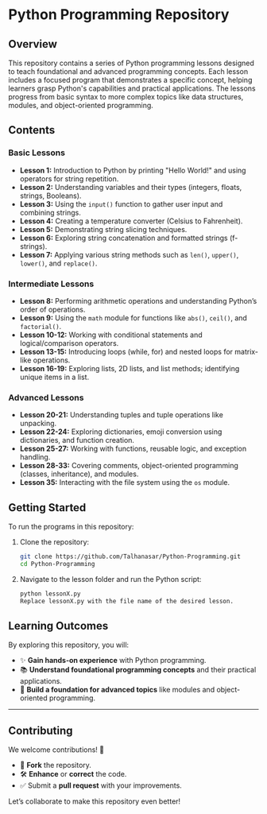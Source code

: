 # Python Programming Repository

## Overview

This repository contains a series of Python programming lessons designed to teach foundational and advanced programming concepts. Each lesson includes a focused program that demonstrates a specific concept, helping learners grasp Python's capabilities and practical applications. The lessons progress from basic syntax to more complex topics like data structures, modules, and object-oriented programming.

## Contents

### Basic Lessons
- **Lesson 1:** Introduction to Python by printing "Hello World!" and using operators for string repetition.
- **Lesson 2:** Understanding variables and their types (integers, floats, strings, Booleans).
- **Lesson 3:** Using the `input()` function to gather user input and combining strings.
- **Lesson 4:** Creating a temperature converter (Celsius to Fahrenheit).
- **Lesson 5:** Demonstrating string slicing techniques.
- **Lesson 6:** Exploring string concatenation and formatted strings (f-strings).
- **Lesson 7:** Applying various string methods such as `len()`, `upper()`, `lower()`, and `replace()`.

### Intermediate Lessons
- **Lesson 8:** Performing arithmetic operations and understanding Python’s order of operations.
- **Lesson 9:** Using the `math` module for functions like `abs()`, `ceil()`, and `factorial()`.
- **Lesson 10-12:** Working with conditional statements and logical/comparison operators.
- **Lesson 13-15:** Introducing loops (while, for) and nested loops for matrix-like operations.
- **Lesson 16-19:** Exploring lists, 2D lists, and list methods; identifying unique items in a list.

### Advanced Lessons
- **Lesson 20-21:** Understanding tuples and tuple operations like unpacking.
- **Lesson 22-24:** Exploring dictionaries, emoji conversion using dictionaries, and function creation.
- **Lesson 25-27:** Working with functions, reusable logic, and exception handling.
- **Lesson 28-33:** Covering comments, object-oriented programming (classes, inheritance), and modules.
- **Lesson 35:** Interacting with the file system using the `os` module.

## Getting Started

To run the programs in this repository:

1. Clone the repository:
   ```bash
   git clone https://github.com/Talhanasar/Python-Programming.git
   cd Python-Programming
    ```
2. Navigate to the lesson folder and run the Python script:
    ```bash
    python lessonX.py
    Replace lessonX.py with the file name of the desired lesson.
    ```
## Learning Outcomes

By exploring this repository, you will:

- ✨ **Gain hands-on experience** with Python programming.
- 📚 **Understand foundational programming concepts** and their practical applications.
- 🚀 **Build a foundation for advanced topics** like modules and object-oriented programming.

---

## Contributing

We welcome contributions! 🎉

- 🔄 **Fork** the repository.
- 🛠️ **Enhance** or **correct** the code.
- ✅ Submit a **pull request** with your improvements.

Let’s collaborate to make this repository even better!